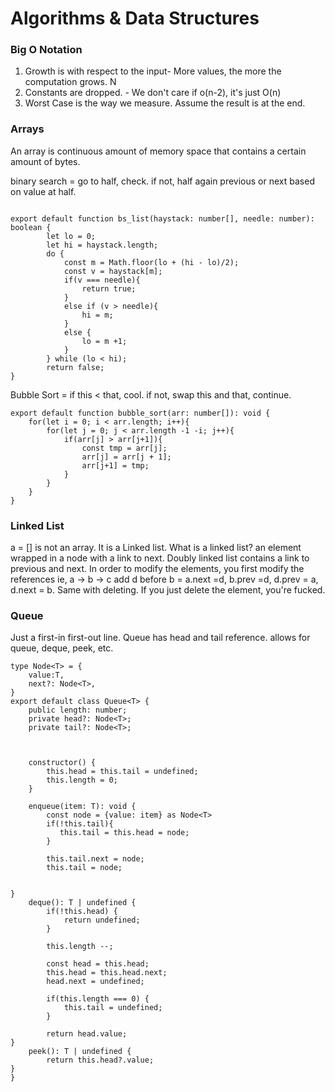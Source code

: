 # Algorithms & Data Structures

### Big O Notation
1. Growth is with respect to the input- More values, the more the computation grows. N
2. Constants are dropped. - We don't care if o(n-2), it's just O(n)
3. Worst Case is the way we measure. Assume the result is at the end.

### Arrays
An array is continuous amount of memory space that contains a certain amount of bytes.

binary search = go to half, check. if not, half again previous or next based on value at half.

```

export default function bs_list(haystack: number[], needle: number): boolean {
        let lo = 0;
        let hi = haystack.length;
        do {
            const m = Math.floor(lo + (hi - lo)/2);
            const v = haystack[m];
            if(v === needle){
                return true;
            }
            else if (v > needle){
                hi = m;
            }
            else {
                lo = m +1;
            }
        } while (lo < hi);
        return false;
}

```
Bubble Sort = if this < that, cool. if not, swap this and that, continue.

```
export default function bubble_sort(arr: number[]): void {
    for(let i = 0; i < arr.length; i++){
        for(let j = 0; j < arr.length -1 -i; j++){
            if(arr[j] > arr[j+1]){
                const tmp = arr[j];
                arr[j] = arr[j + 1];
                arr[j+1] = tmp;
            }
        }
    }
}

```

### Linked List
a = [] is not an array. It is a Linked list. What is a linked list?
an element wrapped in a node with a link to next. Doubly linked list contains a link to previous and next. In order to modify the elements, you first modify the references ie, a -> b -> c add d before b = a.next =d, b.prev =d, d.prev = a, d.next = b. Same with deleting. If you just delete the element, you're fucked.

### Queue
Just a first-in first-out line. Queue has head and tail reference. allows for queue, deque, peek, etc.

```
type Node<T> = {
    value:T,
    next?: Node<T>,
}
export default class Queue<T> {
    public length: number;
    private head?: Node<T>;
    private tail?: Node<T>;

    

    constructor() {
        this.head = this.tail = undefined;
        this.length = 0;
    }

    enqueue(item: T): void {
        const node = {value: item} as Node<T>
        if(!this.tail){
           this.tail = this.head = node; 
        }

        this.tail.next = node;
        this.tail = node;
    

}
    deque(): T | undefined {
        if(!this.head) {
            return undefined;
        }
        
        this.length --;

        const head = this.head;
        this.head = this.head.next;
        head.next = undefined;

        if(this.length === 0) {
            this.tail = undefined;
        }

        return head.value;
}
    peek(): T | undefined {
        return this.head?.value;
}
}

```
